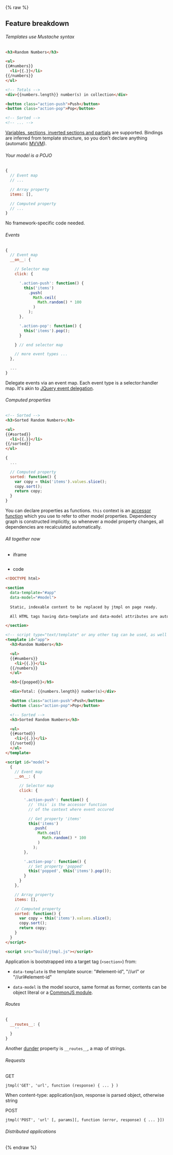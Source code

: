 {% raw %}


## Feature breakdown

###### Templates use Mustache syntax

```html
<h3>Random Numbers</h3>

<ul>
{{#numbers}}
  <li>{{.}}</li>
{{/numbers}}
</ul>

<!-- Totals -->
<div>{{numbers.length}} number(s) in collection</div>

<button class="action-push">Push</button>
<button class="action-pop">Pop</button>

<!-- Sorted -->
<!-- ... -->
```

[Variables, sections, inverted sections and partials](https://mustache.github.io/mustache.5.html) are supported. Bindings are inferred from template structure,
so you don't declare anything (automatic [MVVM](https://en.wikipedia.org/wiki/Model_View_ViewModel#Pattern_description)).


###### Your model is a POJO

```js
{
  // Event map
  // ...

  // Array property
  items: [],

  // Computed property
  // ...
}
```

No framework-specific code needed.


###### Events

```js
{
  // Event map
  __on__: {

    // Selector map
    click: {

      '.action-push': function() {
        this('items')
          .push(
            Math.ceil(
              Math.random() * 100
            )
          );
      },

      '.action-pop': function() {
        this('items').pop();
      }

    } // end selector map

    // more event types ...
  },

  ...
}
```

Delegate events via an event map. Each event type is a selector:handler map. It's akin to [JQuery event delegation](https://learn.jquery.com/events/event-delegation/).


###### Computed properties

```html
<!-- Sorted -->
<h3>Sorted Random Numbers</h3>

<ul>
{{#sorted}}
  <li>{{.}}</li>
{{/sorted}}
</ul>
```

```js
{
  ...

  // Computed property
  sorted: function() {
    var copy = this('items').values.slice();
    copy.sort();
    return copy;
  }  
}
```

You can declare properties as functions. `this` context 
is an [accessor function](https://github.com/atmin/freak) which you use
to refer to other model properties. Dependency graph is constructed
implicitly, so whenever a model property changes, all dependencies
are recalculated automatically.

###### All together now

* iframe

```html

```

* code

```html
<!DOCTYPE html>

<section
  data-template="#app"
  data-model="#model">
  
  Static, indexable content to be replaced by jtmpl on page ready.

  All HTML tags having data-template and data-model attributes are automatically processed as targets.

</section>

<!-- script type="text/template" or any other tag can be used, as well -->
<template id="app">  
  <h3>Random Numbers</h3>

  <ul>
  {{#numbers}}
    <li>{{.}}</li>
  {{/numbers}}
  </ul>

  <h5>{{popped}}</h5>

  <div>Total: {{numbers.length}} number(s)</div>

  <button class="action-push">Push</button>
  <button class="action-pop">Pop</button>

  <!-- Sorted -->
  <h3>Sorted Random Numbers</h3>

  <ul>
  {{#sorted}}
    <li>{{.}}</li>
  {{/sorted}}
  </ul>
</template>

<script id="model">
  {
    // Event map
    __on__: {

      // Selector map
      click: {

        '.action-push': function() {
          // `this` is the accessor function
          // of the context where event occured

          // Get property 'items'
          this('items')
            .push(
              Math.ceil(
                Math.random() * 100
              )
            );
        },

        '.action-pop': function() {
          // Set property 'popped'
          this('popped', this('items').pop());
        }
      }
    },

    // Array property
    items: [],

    // Computed property
    sorted: function() {
      var copy = this('items').values.slice();
      copy.sort();
      return copy;
    }  
  }
</script>

<script src="build/jtmpl.js"></script>
```

Application is bootstrapped into a target tag (`<section>`)
from:

* `data-template` is the template source: "#element-id", "//url" or "//url#element-id"

* `data-model` is the model source, same format as former, contents can be object literal or a [CommonJS module](http://dailyjs.com/2010/10/18/modules/).




###### Routes

```js
{
  __routes__: {
    ''
  }
}
```

Another [dunder](https://wiki.python.org/moin/DunderAlias) property is `__routes__`,
a map of strings.



###### Requests

GET

    jtmpl('GET', 'url', function (response) { ... } )

When content-type: application/json, response is parsed object, otherwise string

POST

    jtmpl('POST', 'url' [, params][, function (error, response) { ... }])



###### Distributed applications



{% endraw %}

